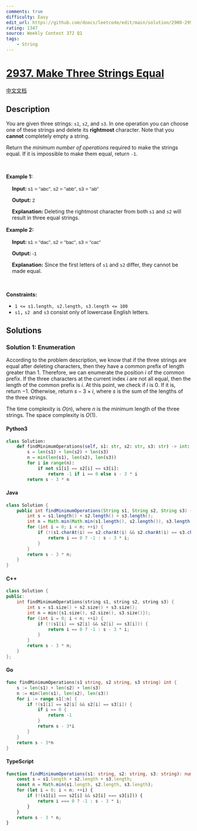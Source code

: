 ```yaml
---
comments: true
difficulty: Easy
edit_url: https://github.com/doocs/leetcode/edit/main/solution/2900-2999/2937.Make%20Three%20Strings%20Equal/README_EN.md
rating: 1347
source: Weekly Contest 372 Q1
tags:
    - String
---
```


<!-- problem:start -->

# [2937. Make Three Strings Equal](https://leetcode.com/problems/make-three-strings-equal)

[中文文档](/solution/2900-2999/2937.Make%20Three%20Strings%20Equal/README.md)

## Description

<!-- description:start -->

<p>You are given three strings: <code>s1</code>, <code>s2</code>, and <code>s3</code>. In one operation you can choose one of these strings and delete its <strong>rightmost</strong> character. Note that you <strong>cannot</strong> completely empty a string.</p>

<p>Return the <em>minimum number of operations</em> required to make the strings equal<em>. </em>If it is impossible to make them equal, return <code>-1</code>.</p>

<p>&nbsp;</p>
<p><strong class="example">Example 1:</strong></p>

<div class="example-block" style="border-color: var(--border-tertiary); border-left-width: 2px; color: var(--text-secondary); font-size: .875rem; margin-bottom: 1rem; margin-top: 1rem; overflow: visible; padding-left: 1rem;">
<p><strong>Input: </strong><span class="example-io" style="font-family: Menlo,sans-serif; font-size: 0.85rem;">s1 = &quot;abc&quot;, s2 = &quot;abb&quot;, s3 = &quot;ab&quot;</span></p>

<p><strong>Output: </strong><span class="example-io" style="font-family: Menlo,sans-serif; font-size: 0.85rem;">2</span></p>

<p><strong>Explanation:&nbsp;</strong>Deleting the rightmost character from both <code>s1</code> and <code>s2</code> will result in three equal strings.</p>
</div>

<p><strong class="example">Example 2:</strong></p>

<div class="example-block" style="border-color: var(--border-tertiary); border-left-width: 2px; color: var(--text-secondary); font-size: .875rem; margin-bottom: 1rem; margin-top: 1rem; overflow: visible; padding-left: 1rem;">
<p><strong>Input: </strong><span class="example-io" style="font-family: Menlo,sans-serif; font-size: 0.85rem;">s1 = &quot;dac&quot;, s2 = &quot;bac&quot;, s3 = &quot;cac&quot;</span></p>

<p><strong>Output: </strong><span class="example-io" style="font-family: Menlo,sans-serif; font-size: 0.85rem;">-1</span></p>

<p><strong>Explanation:</strong> Since the first letters of <code>s1</code> and <code>s2</code> differ, they cannot be made equal.</p>
</div>

<p>&nbsp;</p>
<p><strong>Constraints:</strong></p>

<ul>
	<li><code>1 &lt;= s1.length, s2.length, s3.length &lt;= 100</code></li>
	<li><font face="monospace"><code>s1</code>,</font> <code><font face="monospace">s2</font></code><font face="monospace"> and</font> <code><font face="monospace">s3</font></code> consist only of lowercase English letters.</li>
</ul>

<!-- description:end -->

## Solutions

<!-- solution:start -->

### Solution 1: Enumeration

According to the problem description, we know that if the three strings are equal after deleting characters, then they have a common prefix of length greater than $1$. Therefore, we can enumerate the position $i$ of the common prefix. If the three characters at the current index $i$ are not all equal, then the length of the common prefix is $i$. At this point, we check if $i$ is $0$. If it is, return $-1$. Otherwise, return $s - 3 \times i$, where $s$ is the sum of the lengths of the three strings.

The time complexity is $O(n)$, where $n$ is the minimum length of the three strings. The space complexity is $O(1)$.

<!-- tabs:start -->

#### Python3

```python
class Solution:
    def findMinimumOperations(self, s1: str, s2: str, s3: str) -> int:
        s = len(s1) + len(s2) + len(s3)
        n = min(len(s1), len(s2), len(s3))
        for i in range(n):
            if not s1[i] == s2[i] == s3[i]:
                return -1 if i == 0 else s - 3 * i
        return s - 3 * n
```

#### Java

```java
class Solution {
    public int findMinimumOperations(String s1, String s2, String s3) {
        int s = s1.length() + s2.length() + s3.length();
        int n = Math.min(Math.min(s1.length(), s2.length()), s3.length());
        for (int i = 0; i < n; ++i) {
            if (!(s1.charAt(i) == s2.charAt(i) && s2.charAt(i) == s3.charAt(i))) {
                return i == 0 ? -1 : s - 3 * i;
            }
        }
        return s - 3 * n;
    }
}
```

#### C++

```cpp
class Solution {
public:
    int findMinimumOperations(string s1, string s2, string s3) {
        int s = s1.size() + s2.size() + s3.size();
        int n = min({s1.size(), s2.size(), s3.size()});
        for (int i = 0; i < n; ++i) {
            if (!(s1[i] == s2[i] && s2[i] == s3[i])) {
                return i == 0 ? -1 : s - 3 * i;
            }
        }
        return s - 3 * n;
    }
};
```

#### Go

```go
func findMinimumOperations(s1 string, s2 string, s3 string) int {
	s := len(s1) + len(s2) + len(s3)
	n := min(len(s1), len(s2), len(s3))
	for i := range s1[:n] {
		if !(s1[i] == s2[i] && s2[i] == s3[i]) {
			if i == 0 {
				return -1
			}
			return s - 3*i
		}
	}
	return s - 3*n
}
```

#### TypeScript

```ts
function findMinimumOperations(s1: string, s2: string, s3: string): number {
    const s = s1.length + s2.length + s3.length;
    const n = Math.min(s1.length, s2.length, s3.length);
    for (let i = 0; i < n; ++i) {
        if (!(s1[i] === s2[i] && s2[i] === s3[i])) {
            return i === 0 ? -1 : s - 3 * i;
        }
    }
    return s - 3 * n;
}
```

<!-- tabs:end -->

<!-- solution:end -->

<!-- problem:end -->
